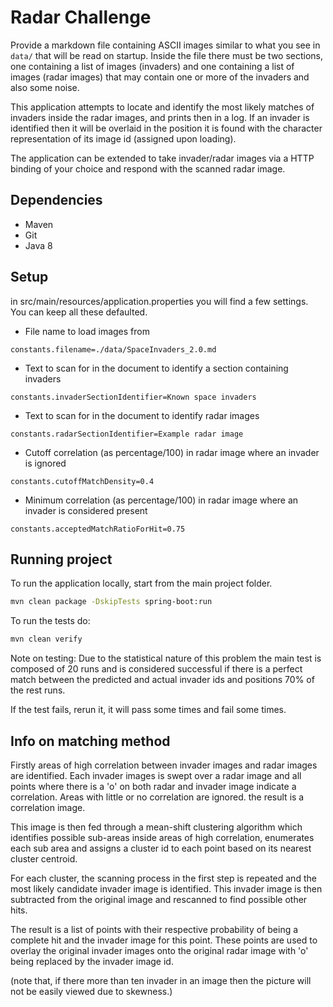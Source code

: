 # Radar Challenge

Provide a markdown file containing ASCII images similar to what you see in `data/` that will be read on startup.
Inside the file there must be two sections, one containing a list of images (invaders) and one containing a list of 
images (radar images) that may contain one or more of the invaders and also some noise.

This application attempts to locate and identify the most likely matches of invaders inside the radar images, 
and prints then in a log. If an invader is identified then it will be overlaid in the position it is found 
with the character representation of its image id (assigned upon loading). 

The  application can be extended to take invader/radar images via a HTTP binding of your choice and respond with the 
scanned radar image.

## Dependencies

 * Maven
 * Git
 * Java 8

## Setup

in src/main/resources/application.properties you will find a few settings. You can keep all these defaulted.

- File name to load images from

`constants.filename=./data/SpaceInvaders_2.0.md`

- Text to scan for in the document to identify a section containing invaders

`constants.invaderSectionIdentifier=Known space invaders`

- Text to scan for in the document to identify radar images

`constants.radarSectionIdentifier=Example radar image`

- Cutoff correlation (as percentage/100) in radar image where an invader is ignored

`constants.cutoffMatchDensity=0.4`

- Minimum correlation (as percentage/100) in radar image where an invader is considered present

`constants.acceptedMatchRatioForHit=0.75`

## Running project

To run the application locally, start from the main project folder. 

```bash
mvn clean package -DskipTests spring-boot:run
```

To run the tests do:

```bash
mvn clean verify
```

Note on testing: Due to the statistical nature of this problem the main test is composed of 20 runs and is
considered successful if there is a perfect match between the predicted and actual invader ids and positions
70% of the rest runs.

If the test fails, rerun it, it will pass some times and fail some times.

## Info on matching method

Firstly areas of high correlation between invader images and radar images are identified.
Each invader images is swept over a radar image and all points where there is a 'o' on both radar and invader image 
indicate a correlation. Areas with little or no correlation are ignored. the result is a correlation image.

This image is then fed through a mean-shift clustering algorithm which identifies possible sub-areas inside areas of
high correlation, enumerates each sub area and assigns a cluster id to each point based on its nearest cluster centroid.

For each cluster, the scanning process in the first step is repeated and the most likely candidate invader image is 
identified. This invader image is then subtracted from the original image and rescanned to find possible other hits.

The result is a list of points with their respective probability of being a complete hit and the invader image for 
this point. These points are used to overlay the original invader images onto the original radar image with 'o' being 
replaced by the invader image id.

(note that, if there more than ten invader in an image then the picture will not be easily viewed due to skewness.) 